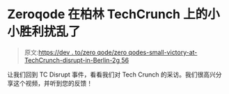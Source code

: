 # Zeroqode 在柏林 TechCrunch 上的小小胜利扰乱了

> 原文:[https://dev . to/zero qode/zero qodes-small-victory-at-TechCrunch-disrupt-in-Berlin-2g 56](https://dev.to/zeroqode/zeroqodes-small-victory-at-techcrunch-disrupt-in-berlin-2g56)

让我们回到 TC Disrupt 事件，看看我们对 Tech Crunch 的采访。我们很高兴分享这个视频，并听到您的反馈！